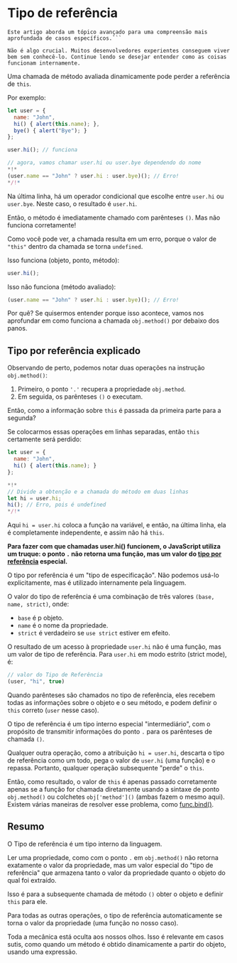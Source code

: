 
# Tipo de referência

```warn header="Recurso aprofundado da linguagem"
Este artigo aborda um tópico avançado para uma compreensão mais aprofundada de casos específicos.```

Não é algo crucial. Muitos desenvolvedores experientes conseguem viver bem sem conhecê-lo. Continue lendo se desejar entender como as coisas funcionam internamente.
```

Uma chamada de método avaliada dinamicamente pode perder a referência de `this`.

Por exemplo:

```js run
let user = {
  name: "John",
  hi() { alert(this.name); },
  bye() { alert("Bye"); }
};

user.hi(); // funciona

// agora, vamos chamar user.hi ou user.bye dependendo do nome
*!*
(user.name == "John" ? user.hi : user.bye)(); // Erro!
*/!*
```

Na última linha, há um operador condicional que escolhe entre `user.hi` ou `user.bye`. Neste caso, o resultado é `user.hi`.

Então, o método é imediatamente chamado com parênteses `()`. Mas não funciona corretamente!

Como você pode ver, a chamada resulta em um erro, porque o valor de `"this"` dentro da chamada se torna `undefined`.

Isso funciona (objeto, ponto, método):
```js
user.hi();
```

Isso não funciona (método avaliado):
```js
(user.name == "John" ? user.hi : user.bye)(); // Erro!
```

Por quê? Se quisermos entender porque isso acontece, vamos nos aprofundar em como funciona a chamada `obj.method()` por debaixo dos panos.

## Tipo por referência explicado

Observando de perto, podemos notar duas operações na instrução `obj.method()`:

1. Primeiro, o ponto `'.'` recupera a propriedade `obj.method`.
2. Em seguida, os parênteses `()` o executam.

Então, como a informação sobre `this` é passada da primeira parte para a segunda?

Se colocarmos essas operações em linhas separadas, então `this` certamente será perdido:

```js run
let user = {
  name: "John",
  hi() { alert(this.name); }
};

*!*
// Divide a obtenção e a chamada do método em duas linhas
let hi = user.hi;
hi(); // Erro, pois é undefined
*/!*
```

Aqui `hi = user.hi` coloca a função na variável, e então, na última linha, ela é completamente independente, e assim não há `this`.

**Para fazer com que chamadas user.hi() funcionem, o JavaScript utiliza um truque: o ponto `.` não retorna uma função, mas um valor do [tipo por referência](https://tc39.github.io/ecma262/#sec-reference-specification-type) especial.**

O tipo por referência é um "tipo de especificação". Não podemos usá-lo explicitamente, mas é utilizado internamente pela linguagem.

O valor do tipo de referência é uma combinação de três valores `(base, name, strict)`, onde:

- `base` é p objeto.
- `name` é o nome da propriedade.
- `strict` é verdadeiro se `use strict` estiver em efeito.

O resultado de um acesso à propriedade `user.hi` não é uma função, mas um valor de tipo de referência. Para `user.hi` em modo estrito (strict mode), é:

```js
// valor do Tipo de Referência
(user, "hi", true)
```

Quando parênteses são chamados no tipo de referência, eles recebem todas as informações sobre o objeto e o seu método, e podem definir o `this` correto (`user` nesse caso).

O tipo de referência é um tipo interno especial "intermediário", com o propósito de transmitir informações do ponto `.` para os parênteses de chamada `()`.

Qualquer outra operação, como a atribuição `hi = user.hi`, descarta o tipo de referência como um todo, pega o valor de `user.hi` (uma função) e o repassa. Portanto, qualquer operação subsequente "perde" o `this`. 

Então, como resultado, o valor de `this` é apenas passado corretamente apenas se a função for chamada diretamente usando a sintaxe de ponto `obj.method()` ou colchetes `obj['method']()` (ambas fazem o mesmo aqui). Existem várias maneiras de resolver esse problema, como [func.bind()](/bind#solution-2-bind).

## Resumo

O Tipo de referência é um tipo interno da linguagem.

Ler uma propriedade, como com o ponto `.` em `obj.method()` não retorna exatamente o valor da propriedade, mas um valor especial do "tipo de referência" que armazena tanto o valor da propriedade quanto o objeto do qual foi extraído.

Isso é para a subsequente chamada de método `()` obter o objeto e definir `this` para ele.

Para todas as outras operações, o tipo de referência automaticamente se torna o valor da propriedade (uma função no nosso caso).

Toda a mecânica está oculta aos nossos olhos. Isso é relevante em casos sutis, como quando um método é obtido dinamicamente a partir do objeto, usando uma expressão.